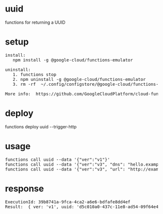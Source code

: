 # uuid
functions for returning a UUID

# setup
<pre>
install: 
   npm install -g @google-cloud/functions-emulator
   
uninstall:
   1. functions stop
   2. npm uninstall -g @google-cloud/functions-emulator
   3. rm -rf  ~/.config/configstore/@google-cloud/functions-emulator/

More info:  https://github.com/GoogleCloudPlatform/cloud-functions-emulator/
</pre>

# deploy
functions deploy uuid --trigger-http

# usage
<pre>
functions call uuid --data '{"ver":"v1"}'
functions call uuid --data '{"ver":"v3", "dns": "hello.example.com"}'
functions call uuid --data '{"ver":"v3", "url": "http://example.com/hello"}'
</pre>

# response
<pre>
ExecutionId: 39b8741a-9fca-4ca2-a6e6-bdfafe8dd4ef
Result:  { ver: 'v1', uuid: 'd5c010a0-437c-11e8-ad54-09f64e421d9e' }
</pre>
